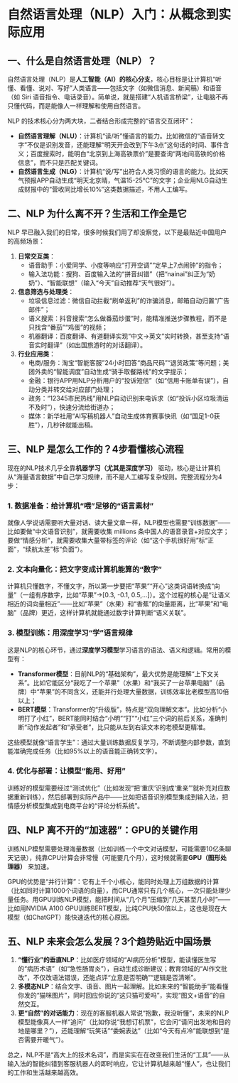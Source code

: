 # 自然语言处理（NLP）入门：从概念到实际应用
## 一、什么是自然语言处理（NLP）？
自然语言处理（NLP）是**人工智能（AI）的核心分支**，核心目标是让计算机“听懂、看懂、说对、写好”人类语言——包括文字（如微信消息、新闻稿）和语音（如 Siri 语音指令、电话录音）。简单说，就是搭建“人机语言桥梁”，让电脑不再只懂代码，而是能像人一样理解和使用自然语言。

NLP 的技术核心分为两大块，二者结合形成完整的“语言交互闭环”：
- **自然语言理解（NLU）**：计算机“读/听”懂语言的能力。比如微信的“语音转文字”不仅是识别发音，还能理解“明天开会改到下午3点”这句话的时间、事件含义；百度搜索时，能明白“北京到上海高铁票价”是要查询“两地间高铁的价格信息”，而不只是匹配关键词。
- **自然语言生成（NLG）**：计算机“说/写”出符合人类习惯的语言的能力。比如天气预报APP自动生成“明天北京晴，气温15-25℃”的文字；企业用NLG自动生成财报中的“营收同比增长10%”这类数据描述，不用人工编写。


## 二、NLP 为什么离不开？生活和工作全是它
NLP 早已融入我们的日常，很多时候我们用了却没察觉，以下是最贴近中国用户的高频场景：
1.  **日常交互类**：
    - 语音助手：小爱同学、小度等响应“打开空调”“定早上7点闹钟”的指令；
    - 输入法功能：搜狗、百度输入法的“拼音纠错”（把“nainai”纠正为“奶奶”）、“智能联想”（输入“今天”自动推荐“天气很好”）。
2.  **信息筛选与处理类**：
    - 垃圾信息过滤：微信自动拦截“刷单返利”的诈骗消息，邮箱自动归置“广告邮件”；
    - 语义搜索：抖音搜索“怎么做番茄炒蛋”时，能精准推送步骤教程，而不是只找含“番茄”“鸡蛋”的视频；
    - 机器翻译：百度翻译、有道翻译实现“中文→英文”实时转换，甚至支持“语音实时翻译”（如出国旅游时的对话翻译）。
3.  **行业应用类**：
    - 电商/服务：淘宝“智能客服”24小时回答“商品尺码”“退货政策”等问题；美团外卖的“智能调度”自动生成“骑手取餐路线”的文字提示；
    - 金融：银行APP用NLP分析用户的“投诉短信”（如“信用卡账单有误”），自动分类并转交给对应部门处理；
    - 政务：“12345市民热线”用NLP自动识别来电诉求（如“投诉小区垃圾清运不及时”），快速分流给街道办；
    - 媒体：新华社用“AI写稿机器人”自动生成体育赛事快讯（如“国足1-0获胜”），几秒钟就能出稿。


## 三、NLP 是怎么工作的？4步看懂核心流程
现在的NLP技术几乎全靠**机器学习（尤其是深度学习）** 驱动，核心是让计算机从“海量语言数据”中自己学习规律，而不是人工编写复杂规则。完整流程分为4步：

### 1. 数据准备：给计算机“喂”足够的“语言素材”
就像人学说话需要听大量对话、读大量文章一样，NLP模型也需要“训练数据”——比如要做“中文语音识别”，就需要收集 millions 条中国人的语音录音+对应文字；要做“情感分析”，就需要收集大量带标签的评论（如“这个手机很好用”标“正面”，“续航太差”标“负面”）。

### 2. 文本向量化：把文字变成计算机能算的“数字”
计算机只懂数字，不懂文字，所以第一步要把“苹果”“开心”这类词语转换成“向量”（一组有序数字，比如“苹果”→[0.3, -0.1, 0.5,...]）。这个过程的核心是“让语义相近的词向量相近”——比如“苹果”（水果）和“香蕉”的向量距离，比“苹果”和“电脑”（品牌）更近，这样计算机就能通过数字计算判断“语义关联”。

### 3. 模型训练：用深度学习“学”语言规律
这是NLP的核心环节，通过**深度学习模型**学习语言的语法、语义和逻辑。常用的模型有：
- **Transformer模型**：目前NLP的“基础架构”，最大优势是能理解“上下文关系”。比如它能区分“我吃了一个苹果”（水果）和“我买了一台苹果电脑”（品牌）中“苹果”的不同含义，还能并行处理大量数据，训练效率比老模型高10倍以上；
- **BERT模型**：Transformer的“升级版”，特点是“双向理解文本”。比如分析“小明打了小红”，BERT能同时结合“小明”“打”“小红”三个词的前后关系，准确判断“动作发起者”和“承受者”，比只能从左到右读文本的老模型更精准。

这些模型就像“语言学生”：通过大量训练数据反复学习，不断调整内部参数，直到能准确完成任务（比如95%以上的语音能正确转文字）。

### 4. 优化与部署：让模型“能用、好用”
训练好的模型需要经过“测试优化”（比如发现“把‘重庆’识别成‘重亲’”就补充对应数据重新训练），然后部署到实际产品中——比如把语音识别模型集成到输入法，把情感分析模型集成到电商平台的“评论分析系统”。


## 四、NLP 离不开的“加速器”：GPU的关键作用
训练NLP模型需要处理海量数据（比如训练一个中文对话模型，可能需要10亿条聊天记录），纯靠CPU计算会非常慢（可能要几个月），这时候就需要**GPU（图形处理器）** 来加速。

GPU的优势是“并行计算”：它有上千个小核心，能同时处理上万组数据的计算（比如同时计算1000个词语的向量），而CPU通常只有几个核心，一次只能处理少量任务。用GPU训练NLP模型，能把时间从“几个月”压缩到“几天甚至几小时”——比如用NVIDIA A100 GPU训练BERT模型，比纯CPU快50倍以上，这也是现在大模型（如ChatGPT）能快速迭代的核心原因。


## 五、NLP 未来会怎么发展？3个趋势贴近中国场景
1.  **“懂行业”的垂直NLP**：比如医疗领域的“AI病历分析”模型，能读懂医生写的“病历术语”（如“急性肠胃炎”），自动生成诊断建议；教育领域的“AI作文批改”，不仅改语法错误，还能点评“立意是否明确”“逻辑是否清晰”。
2.  **多模态NLP**：结合文字、语音、图片一起理解。比如未来的“智能助手”能看懂你发的“猫咪图片”，同时回应你说的“这只猫可爱吗”，实现“图文+语音”的自然交互。
3.  **更“自然”的对话能力**：现在的客服机器人常说“抱歉，我没听懂”，未来的NLP模型能像真人一样“追问”（比如你说“我想订机票”，它会问“请问出发地和目的地是哪里？”），还能理解“玩笑话”“委婉表达”（比如“今天有点冷”能联想到“是否需要开暖气”）。


总之，NLP不是“高大上的技术名词”，而是实实在在改变我们生活的“工具”——从输入法的智能纠错到客服机器人的即时响应，它让计算机越来越“懂人”，也让我们的工作和生活越来越高效。